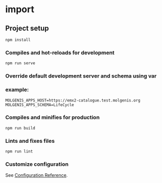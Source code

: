# import

## Project setup

```
npm install
```

### Compiles and hot-reloads for development

```
npm run serve
```

### Override default development server and schema using var

### example:

```console
MOLGENIS_APPS_HOST=https://emx2-catalogue.test.molgenis.org
MOLGENIS_APPS_SCHEMA=LifeCycle
```

### Compiles and minifies for production

```
npm run build
```

### Lints and fixes files

```
npm run lint
```

### Customize configuration

See [Configuration Reference](https://cli.vuejs.org/config/).
